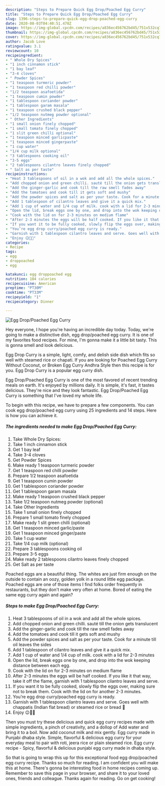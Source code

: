 ```yaml
---
description: "Steps to Prepare Quick Egg Drop/Poached Egg Curry"
title: "Steps to Prepare Quick Egg Drop/Poached Egg Curry"
slug: 1396-steps-to-prepare-quick-egg-drop-poached-egg-curry
date: 2020-08-03T04:40:51.478Z
image: https://img-global.cpcdn.com/recipes/a836ec456762bd45/751x532cq70/egg-droppoached-egg-curry-recipe-main-photo.jpg
thumbnail: https://img-global.cpcdn.com/recipes/a836ec456762bd45/751x532cq70/egg-droppoached-egg-curry-recipe-main-photo.jpg
cover: https://img-global.cpcdn.com/recipes/a836ec456762bd45/751x532cq70/egg-droppoached-egg-curry-recipe-main-photo.jpg
author: Jacob Love
ratingvalue: 3.1
reviewcount: 10
recipeingredient:
- " Whole Dry Spices"
- "1 inch cinnamon stick"
- "1 bay leaf"
- "3-4 cloves"
- " Powder Spices"
- "1 teaspoon turmeric powder"
- "1 teaspoon red chilli powder"
- "1/2 teaspoon asafoetida"
- "1 teaspoon cumin powder"
- "1 tablespoon coriander powder"
- "1 tablespoon garam masala"
- "1 teaspoon crushed black pepper"
- "1/2 teaspoon nutmeg powder optional"
- " Other Ingredients"
- "1 small onion finely chopped"
- "1 small tomato finely chopped"
- "1 slit green chilli optional"
- "1 teaspoon minced garlicpaste"
- "1 teaspoon minced gingerpaste"
- "1 cup water"
- "1/4 cup milk optional"
- "3 tablespoons cooking oil"
- "3-5 eggs"
- "2 tablespoons cilantro leaves finely chopped"
- " Salt as per taste"
recipeinstructions:
- "Heat 3 tablespoons of oil in a wok and add all the whole spices."
- "Add chopped onion and green chilli. sauté till the onion gets translucent"
- "Add the ginger-garlic and cook till the raw smell fades away"
- "Add the tomatoes and cook till it gets soft and mushy"
- "Add the powder spices and salt as per your taste. Cook for a minute till oil leaves the sides"
- "Add 1 tablespoon of cilantro leaves and give it a quick mix."
- "Add 1 cup of water and 1/4 cup of milk. cook with a lid for 2-3 minutes"
- "Open the lid, break eggs one by one, and drop into the wok keeping distance between each egg."
- "Cook with the lid on for 2-3 minutes on medium flame"
- "After 2-3 minutes the eggs will be half cooked. If you like it that way, take it off the flame, garnish with 1 tablespoon cilantro leaves and serve."
- "If you want it to be fully cooked, slowly flip the eggs over, making sure not to break them. Cook with the lid on for another 2-3 minutes."
- "You’re egg drop curry/poached egg curry is ready."
- "Garnish with 1 tablespoon cilantro leaves and serve. Goes well with chappatis (Indian flat bread) or steamed rice or bread 🍞"
- "Enjoy 😉👍🏻"
categories:
- Recipe
tags:
- egg
- droppoached
- egg

katakunci: egg droppoached egg 
nutrition: 104 calories
recipecuisine: American
preptime: "PT30M"
cooktime: "PT33M"
recipeyield: "1"
recipecategory: Dinner

---
```



![Egg Drop/Poached Egg Curry](https://img-global.cpcdn.com/recipes/a836ec456762bd45/751x532cq70/egg-droppoached-egg-curry-recipe-main-photo.jpg)

Hey everyone, I hope you're having an incredible day today. Today, we're going to make a distinctive dish, egg drop/poached egg curry. It is one of my favorites food recipes. For mine, I'm gonna make it a little bit tasty. This is gonna smell and look delicious.

Egg Drop Curry is a simple, light, comfy, and delish side dish which fits so well with steamed rice or chapati. If you are looking for Poached Egg Curry Without Coconut, or Broken Egg Curry Andhra Style then this recipe is for you. Egg Drop Curry is a popular egg curry dish.

Egg Drop/Poached Egg Curry is one of the most favored of recent trending meals on earth. It's enjoyed by millions daily. It is simple, it's fast, it tastes delicious. They're nice and they look fantastic. Egg Drop/Poached Egg Curry is something that I've loved my whole life.


To begin with this recipe, we have to prepare a few components. You can cook egg drop/poached egg curry using 25 ingredients and 14 steps. Here is how you can achieve it.

<!--inarticleads1-->

##### The ingredients needed to make Egg Drop/Poached Egg Curry:

1. Take  Whole Dry Spices:
1. Take 1 inch cinnamon stick
1. Get 1 bay leaf
1. Take 3-4 cloves
1. Get  Powder Spices
1. Make ready 1 teaspoon turmeric powder
1. Get 1 teaspoon red chilli powder
1. Prepare 1/2 teaspoon asafoetida
1. Get 1 teaspoon cumin powder
1. Get 1 tablespoon coriander powder
1. Get 1 tablespoon garam masala
1. Make ready 1 teaspoon crushed black pepper
1. Take 1/2 teaspoon nutmeg powder (optional)
1. Take  Other Ingredients
1. Take 1 small onion finely chopped
1. Prepare 1 small tomato finely chopped
1. Make ready 1 slit green chilli (optional)
1. Get 1 teaspoon minced garlic/paste
1. Get 1 teaspoon minced ginger/paste
1. Take 1 cup water
1. Take 1/4 cup milk (optional)
1. Prepare 3 tablespoons cooking oil
1. Prepare 3-5 eggs
1. Make ready 2 tablespoons cilantro leaves finely chopped
1. Get  Salt as per taste


Poached eggs are a beautiful thing. The whites are just firm enough on the outside to contain an oozy, golden yolk in a round little egg package. Poached eggs are one of those items I find folks order frequently in restaurants, but they don&#39;t make very often at home. Bored of eating the same egg curry again and again? 

<!--inarticleads2-->

##### Steps to make Egg Drop/Poached Egg Curry:

1. Heat 3 tablespoons of oil in a wok and add all the whole spices.
1. Add chopped onion and green chilli. sauté till the onion gets translucent
1. Add the ginger-garlic and cook till the raw smell fades away
1. Add the tomatoes and cook till it gets soft and mushy
1. Add the powder spices and salt as per your taste. Cook for a minute till oil leaves the sides
1. Add 1 tablespoon of cilantro leaves and give it a quick mix.
1. Add 1 cup of water and 1/4 cup of milk. cook with a lid for 2-3 minutes
1. Open the lid, break eggs one by one, and drop into the wok keeping distance between each egg.
1. Cook with the lid on for 2-3 minutes on medium flame
1. After 2-3 minutes the eggs will be half cooked. If you like it that way, take it off the flame, garnish with 1 tablespoon cilantro leaves and serve.
1. If you want it to be fully cooked, slowly flip the eggs over, making sure not to break them. Cook with the lid on for another 2-3 minutes.
1. You’re egg drop curry/poached egg curry is ready.
1. Garnish with 1 tablespoon cilantro leaves and serve. Goes well with chappatis (Indian flat bread) or steamed rice or bread 🍞
1. Enjoy 😉👍🏻


Then you must try these delicious and quick egg curry recipes made with simple ingredients, a pinch of creativity, and a dollop of Add water and bring it to a boil. Now add coconut milk and mix gently. Egg curry made in Punjabi dhaba style. Simple, flavorful &amp; delicious egg curry for your everyday meal to pair with roti, jeera rice or plain steamed rice. Egg curry recipe - Spicy, flavorful &amp; delicious punjabi egg curry made in dhaba style. 

So that is going to wrap this up for this exceptional food egg drop/poached egg curry recipe. Thanks so much for reading. I am confident you will make this at home. There's gonna be interesting food in home recipes coming up. Remember to save this page in your browser, and share it to your loved ones, friends and colleague. Thanks again for reading. Go on get cooking!
